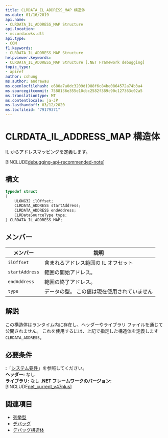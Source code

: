 ```yaml
---
title: CLRDATA_IL_ADDRESS_MAP 構造体
ms.date: 01/16/2019
api.name:
- CLRDATA_IL_ADDRESS_MAP Structure
api.location:
- mscordacwks.dll
api.type:
- COM
f1.keywords:
- CLRDATA_IL_ADDRESS_MAP Structure
helpviewer.keywords:
- CLRDATA_IL_ADDRESS_MAP Structure [.NET Framework debugging]
topic_type:
- apiref
author: cshung
ms.author: andrewau
ms.openlocfilehash: e680a7a0dc3209d1988f6c84be0864572a74b3a4
ms.sourcegitcommit: 7588136e355e10cbc2582f389c90c127363c02a5
ms.translationtype: MT
ms.contentlocale: ja-JP
ms.lasthandoff: 03/12/2020
ms.locfileid: "79179371"
---
```

# <a name="clrdata_il_address_map-structure"></a>CLRDATA_IL_ADDRESS_MAP 構造体

IL からアドレスマッピングを定義します。

[!INCLUDE[debugging-api-recommended-note](../../../../includes/debugging-api-recommended-note.md)]

## <a name="syntax"></a>構文

```cpp
typedef struct
{
    ULONG32 ilOffset;
    CLRDATA_ADDRESS startAddress;
    CLRDATA_ADDRESS endAddress;
    CLRDataSourceType type;
} CLRDATA_IL_ADDRESS_MAP;
```

## <a name="members"></a>メンバー

| メンバー         | 説明                                            |
| -------------- | ------------------------------------------------------ |
| `ilOffset`     | 含まれるアドレス範囲の IL オフセット              |
| `startAddress` | 範囲の開始アドレス。                        |
| `endAddress`   | 範囲の終了アドレス。                          |
| `type`         | データの型。 この値は現在使用されていません |

## <a name="remarks"></a>解説

この構造体はランタイム内に存在し、ヘッダーやライブラリ ファイルを通じて公開されません。 これを使用するには、上記で指定した構造体を定義します`CLRDATA_ADDRESS`。

## <a name="requirements"></a>必要条件

**:**「[システム要件](../../get-started/system-requirements.md)」を参照してください。  
**ヘッダー:** なし  
**ライブラリ:** なし **.NET フレームワークのバージョン:**[!INCLUDE[net_current_v47plus](../../../../includes/net-current-v47plus.md)]  

## <a name="see-also"></a>関連項目

- [列挙型](clrdatasourcetype-enumeration.md)
- [デバッグ](index.md)
- [デバッグ構造体](debugging-structures.md)
